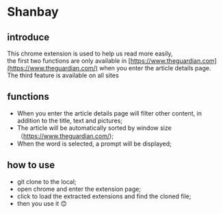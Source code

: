 # Shanbay
## introduce
This chrome extension is used to help us read more easily,  
the first two functions are only available in [https://www.theguardian.com](https://www.theguardian.com/) when you enter the article details page.  
The third feature is available on all sites

## functions
- When you enter the article details page will filter other content, in addition to the title, text and pictures;
- The article will be automatically sorted by window size（https://www.theguardian.com/);
- When the word is selected, a prompt will be displayed;

## how to use
- git clone to the local;
- open chrome and enter the extension page;
- click to load the extracted extensions and find the cloned file;
- then you use it 😊
